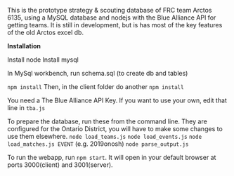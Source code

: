 This is the prototype strategy & scouting database of FRC team Arctos 6135, using a MySQL database and nodejs with the Blue Alliance API for getting teams. It is still in development, but is has most of the key features of the old Arctos excel db.

**Installation**  

Install node
Install mysql

In MySql workbench, run schema.sql (to create db and tables)

```npm install``` 
Then, in the client folder do another ```npm install``` 


You need a The Blue Alliance API Key. If you want to use your own, edit that line in `tba.js`

To prepare the database, run these from the command line. They are configured for the Ontario District, you will have to make some changes to use them elsewhere. 
`node load_teams.js`
`node load_events.js`
`node load_matches.js EVENT` (e.g. 2019onosh)
`node parse_output.js`

To run the webapp, run `npm start`. It will open in your default browser at ports 3000(client) and 3001(server).